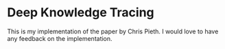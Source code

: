# Deep Knowledge Tracing

This is my implementation of the paper by Chris Pieth. I would love to have any feedback on the implementation.
